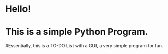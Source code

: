 # Hello!
# This is a simple Python Program.
#Essentially, this is a TO-DO List with a GUI, a very simple program for fun.
